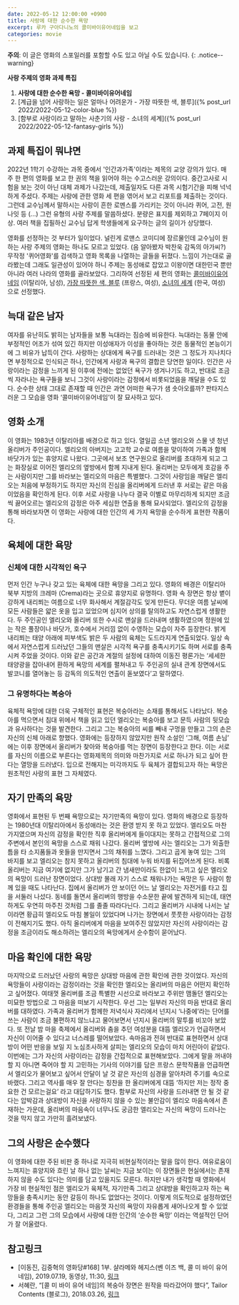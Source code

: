 ```yaml
---
date: 2022-05-12 12:00:00 +0900
title: 사랑에 대한 순수한 욕망
excerpt: 루카 구아다니노의 콜미바이유어네임을 보고
categories: movie
---
```


**주의**: 이 글은 영화의 스포일러를 포함할 수도 있고 아닐 수도 있습니다.
{: .notice--warning}

**사랑 주제의 영화 과제 특집**

1. **사랑에 대한 순수한 욕망 - 콜미바이유어네임**
1. [계급을 넘어 사랑하는 일은 얼마나 어려운가 - 가장 따뜻한 색, 블루]({% post_url 2022/2022-05-12-color-blue %})
1. [함부로 사랑이라고 말하는 사춘기의 사랑 - 소녀의 세계]({% post_url 2022/2022-05-12-fantasy-girls %})

## 과제 특집이 뭐냐면

2022년 1학기 수강하는 과목 중에서 '인간과가족'이라는 제목의 교양 강의가 있다.
매주 한 편의 영화를 보고 한 권의 책을 읽어야 하는 수고스러운 강의이다.
중간고사로 시험을 보는 것이 아닌 대체 과제가 나갔는데, 제출일자도 다른 과목
시험기간을 피해 넉넉하게 주셨다. 주제는 사랑에 관한 영화 세 편을 엮어서 보고
리포트를 제출하는 것이다. 그런데 교수님께서 말하시는 사랑이 흔한 로멘스를
가리키는 것이 아니라 퀴어, 고전, 원나잇 등 (...) 그런 유형의 사랑 주제를
말씀하셨다.  분량은 표지를 제외하고 7페이지 이상. 여러 책을 집필하신 교수님
답게 학생들에게 요구하는 글의 길이가 상당했다.

영화를 선정하는 것 부터가 일이었다. 널린게 로맨스 코미디에 장르물인데 교수님이
원하는 사랑 주제의 영화는 하나도 모르고 있었다. (음 알아봤자 박찬욱 감독의
아가씨?) 무작정 '퀴어영화'를 검색하고 영화 목록을 나열하는 글들을 뒤졌다.
느낌이 가는대로 골라봤는데 그래도 일관성이 있어야 하니 주제는 동성애로 잡았고
이왕이면 대한민국 뿐만 아니라 여러 나라의 영화를 골라보았다.  그리하여 선정된
세 편의 영화는
[콜미바이유어네임](https://movie.daum.net/moviedb/main?movieId=109076) (이탈리아, 남성),
[가장 따뜻한 색, 블루](https://movie.daum.net/moviedb/main?movieId=79172) (프랑스, 여성),
[소녀의 세계](https://movie.daum.net/moviedb/main?movieId=103947) (한국, 여성)
으로 선정했다.

## 늑대 같은 남자

여자를 유난히도 밝히는 남자들을 보통 늑대라는 짐승에 비유한다. 늑대라는 동물
안에 부정적인 어조가 섞여 있긴 하지만 이성애자가 이성을 좋아하는 것은 동물적인
본능이기에 그 비유가 납득이 간다. 사랑하는 상대에게 욕구를 드러내는 것은 그
정도가 지나치다면 부정적으로 인식되곤 하나, 인간에게 사랑과 욕구의 결합은
당연한 일이다. 인간은 사랑이라는 감정을 느끼게 된 이후에 전에는 없었던 욕구가
생겨나기도 하고, 반대로 조금씩 자라나는 욕구들을 보니 그것이 사랑이라는
감정에서 비롯되었음을 깨달을 수도 있다. 순수한 상태 그대로 존재할 때 인간은
과연 어떠한 욕구가 샘 솟아오를까? 판타지스러운 그 모습을 영화
‘콜미바이유어네임’이 잘 묘사하고 있다.

## 영화 소개
이 영화는 1983년 이탈리아를 배경으로 하고 있다. 열일곱 소년 엘리오와 스물 넷
청년 올리버가 주인공이다. 엘리오의 아버지는 고고학 교수로 여름을 맞이하여
가족과 함께 바닷가가 있는 휴양지로 나왔다. 그곳에서 보조 연구원으로 올리버를
초대하게 되고 그는 화장실로 이어진 엘리오의 옆방에서 함께 지내게 된다.
올리버는 모두에게 호감을 주는 사람이지만 그를 바라보는 엘리오의 마음은
특별했다. 그것이 사랑임을 깨달은 엘리오는 처음에 부정하기도 하지만 자신의
진심을 올리버에게 드러낸 후 서로는 같은 마음이었음을 확인하게 된다. 이후 서로
사랑을 나누다 결국 이별로 마무리하게 되지만 조금씩 끓어오르는 엘리오의 감정은
아주 세심한 연출을 통해 묘사되었다. 엘리오의 감정을 통해 바라보자면 이 영화는
사랑에 대한 인간의 세 가지 욕망을 순수하게 표현한 작품이다.

## 육체에 대한 욕망

### 신체에 대한 시각적인 욕구
먼저 인간 누구나 갖고 있는 육체에 대한 욕망을 그리고 있다. 영화의 배경은
이탈리아 북부 지방의 크레마 (Crema)라는 곳으로 휴양지로 유명하다. 영화 속
장면은 항상 볕이 강하게 내리쬐는 여름으로 너무 화사해서 계절감각도 잊게
만든다. 무더운 여름 날씨에 모든 사람들은 얇은 옷을 입고 있었으며 심지어 상의를
탈의하고도 자연스럽게 생활한다. 두 주인공인 엘리오와 올리버 또한 수시로 맨살을
드러내며 생활하였으며 정원에 있는 작은 풀장이나 바닷가, 호수에서 거리낌 없이
수영하는 모습이 자주 등장한다. 밝게 내리쬐는 태양 아래에 피부색도 밝은 두
사람의 육체는 도드라지게 연출되었다. 일상 속에서 자연스럽게 드러났던 그들의
맨살은 시각적 욕구를 충족시키기도 하며 서로를 충족시켜 주었을 것이다. 이와
같은 공간과 계절의 설정에 대하여 이동진 평론가는 ‘세세한 태양광을 잡아내어
환하게 욕망의 세계를 펼쳐내고 두 주인공의 실내 관계 장면에서도 발코니를
열어놓는 등 감독의 의도적인 연출이 돋보였다’고 말하였다.

### 그 유명하다는 복숭아
육체적 욕망에 대한 더욱 구체적인 표현은 복숭아라는 소재를 통해서도 나타났다.
복숭아를 먹으면서 침대 위에서 책을 읽고 있던 엘리오는 복숭아를 보고 문득
사람의 뒷모습과 유사하다는 것을 발견한다. 그리고 그는 복숭아의 씨를 빼내
구멍을 만들고 그의 손은 자신의 신체 아래로 향했다. 영화에는 등장하지 않았지만
원작 소설인 ‘그해, 여름 손님’  에는 이후 장면에서 올리버가 찾아와 복숭아를
먹는 장면이 등장한다고 한다. 이는 서로를 자신의 이름으로 부른다는 영화제목의
의미와 마찬가지로 서로 하나가 되고 싶어 한다는 열망을 드러냈다. 입으로
전해지는 미각까지도 두 육체가 결합되고자 하는 욕망은 원초적인 사랑의 표현 그
자체였다.

## 자기 만족의 욕망
영화에서 표현된 두 번째 욕망으로는 자기만족의 욕망이 있다. 영화의 배경으로
등장하는 1980년대 이탈리아에서 동성애라는 것은 환영 받지 못 하고 있었다.
엘리오도 마찬가지였으며 자신의 감정을 확인한 직후 올리버에게 들이대지는 못하고
간접적으로 그의 주변에서 본인의 욕망을 스스로 채워 나갔다. 올리버 옆방에 사는
엘리오는 그가 외출한 틈을 타 소지품들과 옷들을 만지면서 그의 채취를 느꼈다.
그리고 곱게 놓여 있는 그의 바지를 보고 엘리오는 참지 못하고 올리버의 침대에
누워 바지를 뒤집어쓰게 된다. 비록 올리버는 지금 여기에 없지만 그가 남기고 간
냄새만이라도 한없이 느끼고 싶은 엘리오의 욕망이 드러난 장면이었다. 상대방 몰래
자기 스스로 채워나가는 욕망은 두 사람이 함께 있을 때도 나타난다. 집에서
올리버가 안 보이던 어느 날 엘리오는 자전거를 타고 집을 서둘러 나섰다. 동네를
돌면서 올리버의 행방을 수소문한 끝에 발견하게 되는데, 태연하게도 우연히 마주친
것처럼 그를 졸졸 따라다닌다. 그리고 올리버가 시내에 나서는 날이라면 황급히
엘리오도 마침 볼일이 있었다며 나가는 장면에서 풋풋한 사랑이라는 감정이
전해지기도 했다. 아직 올리버에게 마음을 보여주진 않았지만 자신의 사랑이라는
감정을 조금이라도 해소하려는 엘리오의 욕망에게서 순수함이 묻어났다.

## 마음 확인에 대한 욕망
마지막으로 드러났던 사랑의 욕망은 상대방 마음에 관한 확인에 관한 것이었다.
자신의 욕망들이 사랑이라는 감정이라는 것을 확인한 엘리오는 올리버의 마음은
어떤지 확인하고 싶어졌다. 여태껏 올리버를 조금 특별한 시선으로 바라보고 주위만
맴돌던 엘리오는 미묘한 방법으로 그 마음을 떠보기 시작한다. 우선 그는 일부러
자신의 마음 반대로 올리버를 대하였다. 가족과 올리버가 함께한 저녁식사 자리에서
넌지시 ‘나중에’라는 단어를 쓰는 사람이 조금 불편하지 않느냐고 물어보면서
넌지시 올리버의 말투를 비꼬아 보았다. 또 전날 밤 마을 축제에서 올리버와 춤을
추던 여성분을 대뜸 엘리오가 언급하면서 자신이 이어줄 수 있다고 너스레를
떨어보았다. 속마음과 전혀 반대로 표현하면서 상대방이 어떤 반응을 보일 지
노심초사하게 살피는 엘리오의 모습이 마치 어린아이 같았다. 이번에는 그가 자신의
사랑이라는 감정을 간접적으로 표현해보았다. 그에게 말을 꺼내야 할 지 아니면
죽어야 할 지 고민하는 기사의 이야기를 담은 프랑스 문학작품을 언급하면서
엘리오가 물어보고 싶어서 안달이 날 것 같은 자신의 심경을 알아차려 주기를
속으로 바랬다. 그리고 역사를 매우 잘 안다는 칭찬을 한 올리버에게 대뜸 ‘하지만
저는 정작 중요한 건 모르는걸요’ 라고 대답하기도 했다. 함부로 자신의 사랑을
드러내면 안 될 것 같다는 압박감과 상대방이 자신을 사랑하지 않을 수 있는
불안감이 엘리오 마음속에서 존재하는 가운데, 올리버의 마음속이 너무나도 궁금한
엘리오는 자신의 욕망이 드러나는 것을 막지 않고 가만히 흘려보냈다.

## 그의 사랑은 순수했다
이 영화에 대한 주된 비판 중 하나로 지극히 비현실적이라는 말을 많이 한다.
여유로움이 느껴지는 휴양지와 흐린 날 하나 없는 날씨는 지금 보이는 이 장면들은
현실에서는 존재하지 않을 수도 있다는 의미를 담고 있을지도 모른다. 하지만 내가
생각할 때 영화에서 가장 비 현실적인 점은 엘리오가 육체적, 자기만족 그리고
상대방을 확인하고자 하는 욕망들을 충족시키는 동안 갈등이 하나도 없었다는
것이다. 이렇게 의도적으로 설정하였던 환경들을 통해 주인공 엘리오는 마음껏
자신의 욕망이 자유롭게 새어나오게 할 수 있었다, 그리고 그런 그의 모습에서
사랑에 대한 인간의 ‘순수한 욕망’ 이라는 역설적인 단어가 잘 어울렸다.

## 참고링크

* [이동진, 김중혁의 영화당#168] 1부. 샬라메와 헤지스(벤 이즈 백,
  콜 미 바이 유어 네임), 2019.07.19, 동영상, 11:30,
  [링크](https://youtu.be/H8KK3PoIGOU)
* 서혜란, “[콜 미 바이 유어 네임]의 복숭아 장면은 원작을 따라갔어야 했다”,
  Tailor Contents (블로그), 2018.03.26,
  [링크](http://tailorcontents.com/2018/03/26/vulture20180326/)
